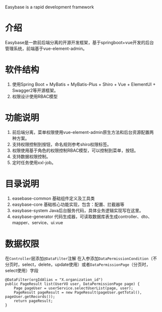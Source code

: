 Easybase is a rapid development framework

# 介绍
Easybase是一款前后端分离的开源开发框架，基于springboot+vue开发的后台管理系统，前端基于vue-element-admin。

# 软件结构
1. 使用Spring Boot + MyBatis + MyBatis-Plus + Shiro + Vue + ElementUI + Swagger2等开源框架。
2. 权限设计使用RBAC模型

# 功能说明
1. 前后端分离，菜单权限使用vue-element-admin原生方法和后台资源配置两种方案。
2. 支持权限控制到按钮，命名规则参考shiro权限标签。
3. 权限使用基于角色的权限控制RBAC模型，可以控制到菜单，按钮。
4. 支持数据权限控制。
5. 定时任务使用xxl-job。

# 目录说明
1. easebase-common 基础组件定义及工具类
2. easybase-core 基础核心功能实现，包含：配置、拦截器等
3. easybase-system Java后台服务代码，具体业务逻辑实现写在这里。
4. easybase-generator 代码生成器，可读取数据库表生成controller、dto、mapper、service、ui.vue

# 数据权限
在`Controller`层添加`@DataFilter`注解
在入参添加`DataPermissionCondition`（不分页时，select，delete，update使用）或者`DataPermissionPage`（分页时，select使用）字段

```
@DataFilter(orgIdAlias = "X.organization_id") 
public PageResult list(UserVO user, DataPermissionPage page) { 
    Page pageUser = userService.selectUserList(page, user); 
    PageResult pageResult = new PageResult(pageUser.getTotal(), pageUser.getRecords()); 
    return pageResult; 
}
```
